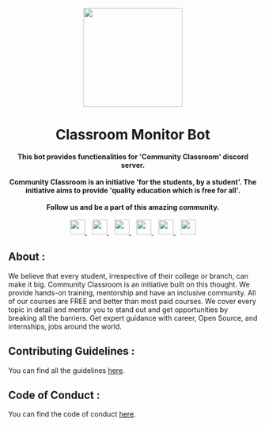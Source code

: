 <p align="center">
<img src="https://i.imgur.com/BVEDXg8.jpg" width=200px height=200px>
<h1 align="center"> Classroom Monitor Bot </h1>
<p>
<p align="center">
  <b>This bot provides functionalities for 'Community Classroom' discord server.</b> <br><br>
  <b>Community Classroom is an initiative 'for the students, by a student'. The initiative aims to provide 'quality education which is free for all'.</b> <br><br>
  <b>Follow us and be a part of this amazing community.</b> <br><br>
  <a href="https://www.youtube.com/c/KunalKushwaha">
    <img width="30px" src="https://www.vectorlogo.zone/logos/youtube/youtube-icon.svg" />
  </a>&ensp;
  <a href="https://twitter.com/commclassroom/">
    <img width="30px" src="https://www.vectorlogo.zone/logos/twitter/twitter-official.svg" />
  </a>&ensp;
  <a href="https://www.linkedin.com/company/commclassroom/">
    <img width="30px" src="https://www.vectorlogo.zone/logos/linkedin/linkedin-icon.svg" />
  </a>&ensp;
  <a href="https://www.instagram.com/commclassroom/">
    <img width="30px" src="https://www.vectorlogo.zone/logos/instagram/instagram-icon.svg" />
  </a>&ensp;
  <a href="https://discord.gg/K9kxUXvfND">
    <img width="30px" src="https://www.vectorlogo.zone/logos/discordapp/discordapp-tile.svg" />
  </a>&ensp;
  <a href="https://t.me/commclassroom">
    <img width="30px" src="https://www.vectorlogo.zone/logos/telegram/telegram-icon.svg" />
  </a><br>
</p>  

## About :

We believe that every student, irrespective of their college or branch, can make it big. Community Classroom is an initiative built on this thought. We provide hands-on training, mentorship and have an inclusive community. All of our courses are FREE and better than most paid courses. We cover every topic in detail and mentor you to stand out and get opportunities by breaking all the barriers. Get expert guidance with career, Open Source, and internships, jobs around the world.

## Contributing Guidelines : 

You can find all the guidelines [here](https://github.com/kaiwalyakoparkar/classroom-monitor-bot/blob/dev/CONTRIBUTING.md).

## Code of Conduct : 

You can find the code of conduct [here](https://github.com/kaiwalyakoparkar/classroom-monitor-bot/blob/dev/CODE_OF_CONDUCT.md).


